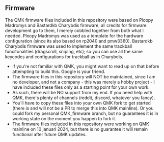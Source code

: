 ## Firmware
The QMK firmware files included in this repository were based on Ploopy Madromys and Bastardkb Charybdis firmware; all credits for firmware development go to them, I merely cobbled together from both what I needed. Ploopy Madromys was used as a template for the hardware configuration (since its also based on rp2040 and pmw3360). Bastardkb Charybdis firmware was used to implement the same trackball funcitonalities (dragscroll, sniping, etc); so you can use all the same keycodes and configurations for trackball as in Charybdis.
* If you're not familiar with QMK, you might want to read up on that before attempting to build this. Google is your friend.
* The firmware files in this repository will NOT be maintained, since I am no developer, and not a company - this was merely a hobby project - I have included these files only as a starting point for your own work.
* As such, there will be NO support from my end. If you need help with QMK, there's plenty of channels (reddit, discord, whatever you fancy).
* You'll have to copy these files into your own QMK fork to get started (there is and will not be a PR to merge this into QMK mainline). Or you could fork my personal QMK_firmware branch, but no guarantees it is in working state on the moment you happen to fork it.
* The firmware files included in this repository were working on QMK mainline on 10 januari 2024, but there is no guarantee it will remain functional after future QMK updates.
